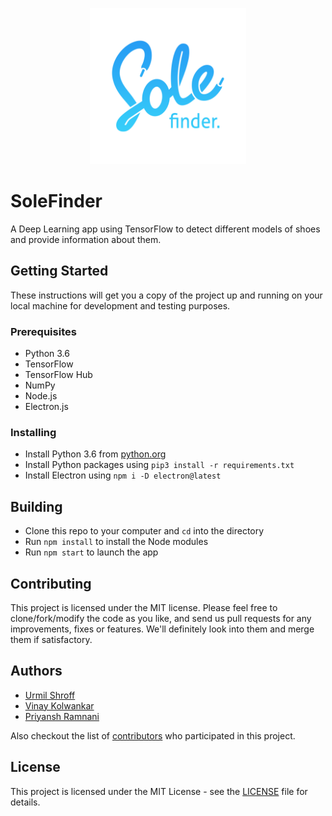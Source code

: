 <p align="center"><img height="250px" width="250px" src="./img/logo/solefinder-text.png" alt="SoleFinder"/></p>

# SoleFinder
A Deep Learning app using TensorFlow to detect different models of shoes and provide information about them.

## Getting Started

These instructions will get you a copy of the project up and running on your local machine for development and testing purposes.

### Prerequisites

- Python 3.6
- TensorFlow
- TensorFlow Hub
- NumPy
- Node.js
- Electron.js

### Installing

- Install Python 3.6 from [python.org](https://www.python.org/downloads/release/python-368/)
- Install Python packages using ```pip3 install -r requirements.txt```
- Install Electron using ```npm i -D electron@latest```

## Building

- Clone this repo to your computer and ```cd``` into the directory
- Run ```npm install``` to install the Node modules
- Run ```npm start``` to launch the app

## Contributing

This project is licensed under the MIT license. Please feel free to clone/fork/modify the code as you like, and send us pull requests for any improvements, fixes or features. We'll definitely look into them and merge them if satisfactory.

## Authors

- [Urmil Shroff](https://github.com/urmilshroff)
- [Vinay Kolwankar](https://github.com/vinay-ai)
- [Priyansh Ramnani](https://github.com/prince1998)

Also checkout the list of [contributors](https://github.com/urmilshroff/solefinder/contributors) who participated in this project.

## License

This project is licensed under the MIT License - see the [LICENSE](LICENSE) file for details.